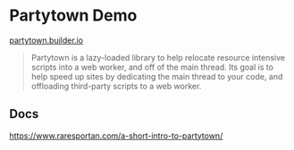 # Partytown Demo
[partytown.builder.io](https://partytown.builder.io/)

>Partytown is a lazy-loaded library to help relocate resource intensive scripts into a web worker, and off of the main thread. Its goal is to help speed up sites by dedicating the main thread to your code, and offloading third-party scripts to a web worker.

## Docs
https://www.raresportan.com/a-short-intro-to-partytown/